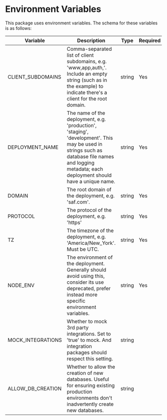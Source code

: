 # Environment Variables

This package uses environment variables. The schema for these variables is as follows:

| Variable | Description | Type | Required |
| --- | --- | --- | --- |
| CLIENT_SUBDOMAINS | Comma-separated list of client subdomains, e.g. 'www,app,auth,'. Include an empty string (such as in the example) to indicate there's a client for the root domain. | string | Yes |
| DEPLOYMENT_NAME | The name of the deployment, e.g. 'production', 'staging', 'development'. This may be used in strings such as database file names and logging metadata; each deployment should have a unique name. | string | Yes |
| DOMAIN | The root domain of the deployment, e.g. 'saf.com'. | string | Yes |
| PROTOCOL | The protocol of the deployment, e.g. 'https' | string | Yes |
| TZ | The timezone of the deployment, e.g. 'America/New_York'. Must be UTC. | string | Yes |
| NODE_ENV | The environment of the deployment. Generally should avoid using this, consider its use deprecated, prefer instead more specific environment variables. | string | Yes |
| MOCK_INTEGRATIONS | Whether to mock 3rd party integrations. Set to 'true' to mock. And integration packages should respect this setting. | string |  |
| ALLOW_DB_CREATION | Whether to allow the creation of new databases. Useful for ensuring existing production environments don't inadvertently create new databases. | string |  |

